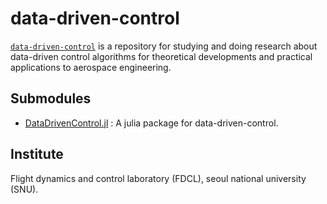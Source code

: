 # data-driven-control
[`data-driven-control`](https://github.com/fdcl-data-driven-control/data-driven-control) is a repository for studying and doing research about data-driven control algorithms for theoretical developments and practical applications to aerospace engineering.
## Submodules 
- [DataDrivenControl.jl](https://github.com/fdcl-data-driven-control/DataDrivenControl.jl) : A julia package for data-driven-control.
## Institute
Flight dynamics and control laboratory (FDCL), seoul national university (SNU).
